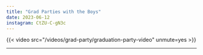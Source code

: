 ```yaml
---
title: "Grad Parties with the Boys"
date: 2023-06-12
instagram: CtZU-C-gN3c
---
```


{{< video src="/videos/grad-party/graduation-party-video" unmute=yes >}}

---
